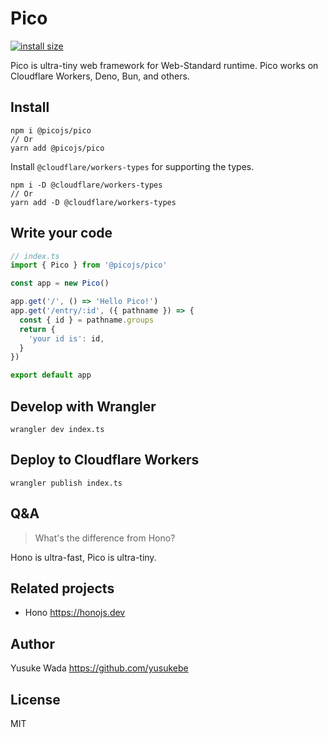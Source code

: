 # Pico

[![install size](https://packagephobia.com/badge?p=@picojs/pico)](https://packagephobia.com/result?p=@picojs/pico)

Pico is ultra-tiny web framework for Web-Standard runtime.
Pico works on Cloudflare Workers, Deno, Bun, and others.

## Install

```
npm i @picojs/pico
// Or
yarn add @picojs/pico
```

Install `@cloudflare/workers-types` for supporting the types.

```
npm i -D @cloudflare/workers-types
// Or
yarn add -D @cloudflare/workers-types
```

## Write your code

```ts
// index.ts
import { Pico } from '@picojs/pico'

const app = new Pico()

app.get('/', () => 'Hello Pico!')
app.get('/entry/:id', ({ pathname }) => {
  const { id } = pathname.groups
  return {
    'your id is': id,
  }
})

export default app
```

## Develop with Wrangler

```
wrangler dev index.ts
```

## Deploy to Cloudflare Workers

```
wrangler publish index.ts
```

## Q&A

> What's the difference from Hono?

Hono is ultra-fast, Pico is ultra-tiny.

## Related projects

- Hono <https://honojs.dev>

## Author

Yusuke Wada <https://github.com/yusukebe>

## License

MIT
